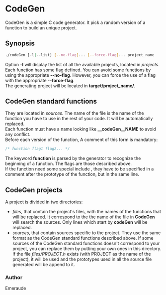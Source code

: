 # CodeGen

CodeGen is a simple C code generator. It pick a random version of a function to build an unique project.

## Synopsis

```bash
./codeGen [-l|--list] [--no-flag]... [--force-flag]... project_name
```

Option **-l** will display the list of all the available projects, located in *projects*.  
Each function has some flag defined. You can avoid some functions by using the appropriate **--no-flag**. However, you can force the use of a flag with the appropriate **--force-flag**.  
The generating project will be located in **target/project_name/**.

## CodeGen standard functions

They are located in *sources*. The name of the file is the name of the function you have to use in the rest of your code. It will be automatically replaced.  
Each function must have a name looking like **__codeGen__NAME** to avoid any conflict.  
Before each version of the function, A comment of this form is mandatory:

```c
/* function flag1 flag2... */
```

The keyword **function** is parsed by the generator to recognize the beginning of a function. The flags are those described above.  
If the function need some special include , they have to be specified in a comment after the prototype of the function, but in the same line.

## CodeGen projects

A project is divided in two directories:
- *files*, that contain the project's files, with the names of the functions that will be replaced. It correspond to the the name of the file in **CodeGen** will search the sources. Only lines which start by **__codeGen__** will be replaced.
- *sources*, that contain sources specific to the project. They use the same format as the CodeGen standard functions described above. If some sources of the CodeGen standard functions doesn't correspond to your project, you can replace them by putting your own ones in this directory.
If the file *files/PROJECT.h* exists (with PROJECT as the name of the project), it will be used and the prototypes used in all the source file generated will be append to it.

### Author

Emeraude
